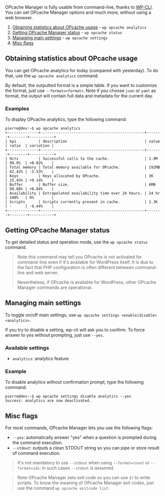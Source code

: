 OPcache Manager is fully usable from command-line, thanks to [WP-CLI](https://wp-cli.org/). You can set OPcache Manager options and much more, without using a web browser.

1. [Obtaining statistics about OPcache usage](#obtaining-statistics-about-opcache-usage) - `wp opcache analytics`
2. [Getting OPcache Manager status](#getting-opcache-manager-status) - `wp opcache status`
3. [Managing main settings](#managing-main-settings) - `wp opcache settings`
4. [Misc flags](#misc-flags)

## Obtaining statistics about OPcache usage

You can get OPcache analytics for today (compared with yesterday). To do that, use the `wp opcache analytics` command.

By default, the outputted format is a simple table. If you want to customize the format, just use `--format=<format>`. Note if you choose `json` or `yaml` as format, the output will contain full data and metadata for the current day.

### Examples

To display OPcache analytics, type the following command:
```console
pierre@dev:~$ wp opcache analytics
+--------------+-----------------------------------------------+-------+--------+-----------+
| kpi          | description                                   | value | ratio  | variation |
+--------------+-----------------------------------------------+-------+--------+-----------+
| Hits         | Successful calls to the cache.                | 1.9M  | 99.9%  | +0.02%    |
| Total memory | Total memory available for OPcache.           | 192MB | 42.42% | -5.53%    |
| Keys         | Keys allocated by OPcache.                    | 3K    | 15.45% | +9.14%    |
| Buffer       | Buffer size.                                  | 6MB   | 99.08% | +0.84%    |
| Availability | Extrapolated availability time over 24 hours. | 24 hr | 100%   | 0%        |
| Scripts      | Scripts currently present in cache.           | 2.3K  | -      | -9.44%    |
+--------------+-----------------------------------------------+-------+--------+-----------+
```

## Getting OPcache Manager status

To get detailed status and operation mode, use the `wp opcache status` command.

> Note this command may tell you OPcache is not activated for command-line even if it's available for WordPress itself. It is due to the fact that PHP configuration is often different between command-line and web server.
>
> Nevertheless, if OPcache is available for WordPress, other OPcache Manager commands are operational.

## Managing main settings

To toggle on/off main settings, use `wp opcache settings <enable|disable> <analytics>`.

If you try to disable a setting, wp-cli will ask you to confirm. To force answer to yes without prompting, just use `--yes`.

### Available settings

- `analytics`: analytics feature

### Example

To disable analytics without confirmation prompt, type the following command:
```console
pierre@dev:~$ wp opcache settings disable analytics --yes
Success: analytics are now deactivated.
```

## Misc flags

For most commands, OPcache Manager lets you use the following flags:
- `--yes`: automatically answer "yes" when a question is prompted during the command execution.
- `--stdout`: outputs a clean STDOUT string so you can pipe or store result of command execution.

> It's not mandatory to use `--stdout` when using `--format=count` or `--format=ids`: in such cases `--stdout` is assumed.

> Note OPcache Manager sets exit code so you can use `$?` to write scripts.
> To know the meaning of OPcache Manager exit codes, just use the command `wp opcache exitcode list`.
